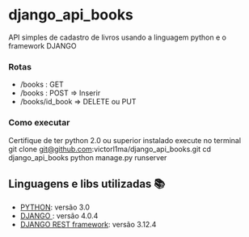 # django_api_books

API simples de cadastro de livros usando a linguagem python e o framework DJANGO

### Rotas
-  /books : GET 
- /books : POST => Inserir
- /books/id_book =>  DELETE ou PUT
### Como executar
Certifique de ter python 2.0 ou superior instalado
 execute no terminal  
    git clone git@github.com:victorl1ma/django_api_books.git
    cd django_api_books
    python manage.py runserver

## Linguagens e libs utilizadas :books:

- [PYTHON](https://www.python.org/): versão 3.0
- [DJANGO ](https://www.djangoproject.com/): versão 4.0.4
- [DJANGO REST framework](https://www.django-rest-framework.org/): versão 3.12.4
